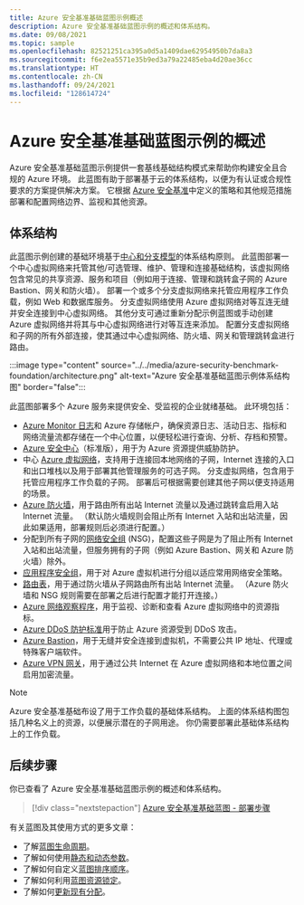 ```yaml
---
title: Azure 安全基准基础蓝图示例概述
description: Azure 安全基准基础蓝图示例的概述和体系结构。
ms.date: 09/08/2021
ms.topic: sample
ms.openlocfilehash: 82521251ca395a0d5a1409dae62954950b7da8a3
ms.sourcegitcommit: f6e2ea5571e35b9ed3a79a22485eba4d20ae36cc
ms.translationtype: HT
ms.contentlocale: zh-CN
ms.lasthandoff: 09/24/2021
ms.locfileid: "128614724"
---
```

# <a name="overview-of-the-azure-security-benchmark-foundation-blueprint-sample"></a>Azure 安全基准基础蓝图示例的概述

Azure 安全基准基础蓝图示例提供一套基线基础结构模式来帮助你构建安全且合规的 Azure 环境。 此蓝图有助于部署基于云的体系结构，以便为有认证或合规性要求的方案提供解决方案。 它根据 [Azure 安全基准](../../../../security/benchmarks/index.yml)中定义的策略和其他规范措施部署和配置网络边界、监视和其他资源。

## <a name="architecture"></a>体系结构

此蓝图示例创建的基础环境基于[中心和分支模型](/azure/architecture/reference-architectures/hybrid-networking/hub-spoke)的体系结构原则。
此蓝图部署一个中心虚拟网络来托管其他/可选管理、维护、管理和连接基础结构，该虚拟网络包含常见的共享资源、服务和项目（例如用于连接、管理和跳转盒子网的 Azure Bastion、网关和防火墙）。 部署一个或多个分支虚拟网络来托管应用程序工作负载，例如 Web 和数据库服务。 分支虚拟网络使用 Azure 虚拟网络对等互连无缝并安全连接到中心虚拟网络。 其他分支可通过重新分配示例蓝图或手动创建 Azure 虚拟网络并将其与中心虚拟网络进行对等互连来添加。 配置分支虚拟网络和子网的所有外部连接，使其通过中心虚拟网络、防火墙、网关和管理跳转盒进行路由。

:::image type="content" source="../../media/azure-security-benchmark-foundation/architecture.png" alt-text="Azure 安全基准基础蓝图示例体系结构图" border="false":::

此蓝图部署多个 Azure 服务来提供安全、受监视的企业就绪基础。 此环境包括：

- [Azure Monitor 日志](../../../../azure-monitor/logs/data-platform-logs.md)和 Azure 存储帐户，确保资源日志、活动日志、指标和网络流量流都存储在一个中心位置，以便轻松进行查询、分析、存档和预警。
- [Azure 安全中心](../../../../security-center/security-center-introduction.md)（标准版），用于为 Azure 资源提供威胁防护。
- 中心 [Azure 虚拟网络](../../../../virtual-network/virtual-networks-overview.md)，支持用于连接回本地网络的子网，Internet 连接的入口和出口堆栈以及用于部署其他管理服务的可选子网。 分支虚拟网络，包含用于托管应用程序工作负载的子网。 部署后可根据需要创建其他子网以便支持适用的场景。
- [Azure 防火墙](../../../../firewall/overview.md)，用于路由所有出站 Internet 流量以及通过跳转盒启用入站 Internet 流量。 （默认防火墙规则会阻止所有 Internet 入站和出站流量，因此如果适用，部署规则后必须进行配置。）
- 分配到所有子网的[网络安全组](../../../../virtual-network/network-security-group-how-it-works.md) (NSG)，配置这些子网是为了阻止所有 Internet 入站和出站流量，但服务拥有的子网（例如 Azure Bastion、网关和 Azure 防火墙）除外。
- [应用程序安全组](../../../../virtual-network/application-security-groups.md)，用于对 Azure 虚拟机进行分组以适应常用网络安全策略。
- [路由表](../../../../virtual-network/manage-route-table.md)，用于通过防火墙从子网路由所有出站 Internet 流量。 （Azure 防火墙和 NSG 规则需要在部署之后进行配置才能打开连接。）
- [Azure 网络观察程序](../../../../network-watcher/network-watcher-monitoring-overview.md)，用于监视、诊断和查看 Azure 虚拟网络中的资源指标。
- [Azure DDoS 防护标准](../../../../ddos-protection/ddos-protection-overview.md)用于防止 Azure 资源受到 DDoS 攻击。
- [Azure Bastion](../../../../bastion/bastion-overview.md)，用于无缝并安全连接到虚拟机，不需要公共 IP 地址、代理或特殊客户端软件。
- [Azure VPN 网关](../../../../vpn-gateway/vpn-gateway-about-vpngateways.md)，用于通过公共 Internet 在 Azure 虚拟网络和本地位置之间启用加密流量。

> [!NOTE]
> Azure 安全基准基础布设了用于工作负载的基础体系结构。 上面的体系结构图包括几种名义上的资源，以便展示潜在的子网用途。 你仍需要部署此基础体系结构上的工作负载。

## <a name="next-steps"></a>后续步骤

你已查看了 Azure 安全基准基础蓝图示例的概述和体系结构。

> [!div class="nextstepaction"]
> [Azure 安全基准基础蓝图 - 部署步骤](./deploy.md)

有关蓝图及其使用方式的更多文章：

- 了解[蓝图生命周期](../../concepts/lifecycle.md)。
- 了解如何使用[静态和动态参数](../../concepts/parameters.md)。
- 了解如何自定义[蓝图排序顺序](../../concepts/sequencing-order.md)。
- 了解如何利用[蓝图资源锁定](../../concepts/resource-locking.md)。
- 了解如何[更新现有分配](../../how-to/update-existing-assignments.md)。
